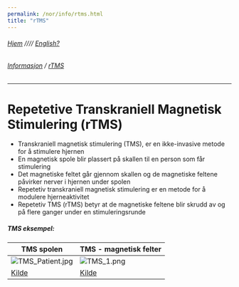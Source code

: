 ```yaml
---
permalink: /nor/info/rtms.html
title: "rTMS"
---
```

###### [Hjem](https://uitpsypro.github.io/1/) //// [English?](https://uitpsypro.github.io/1/eng/info/rtms) 

###### [Informasjon](https://uitpsypro.github.io/1/nor/info) / [rTMS](https://uitpsypro.github.io/1/nor/info/rtms)
---
# Repetetive Transkraniell Magnetisk Stimulering (rTMS)

* Transkraniell magnetisk stimulering (TMS), er en ikke-invasive metode for å stimulere hjernen
* En magnetisk spole blir plassert på skallen til en person som får stimulering
* Det magnetiske feltet går gjennom skallen og de magnetiske feltene påvirker nerver i hjernen under spolen
* Repetetiv transkraniell magnetisk stimulering er en metode for å modulere hjerneaktivitet
* Repetetiv TMS (rTMS) betyr at de magnetiske feltene blir skrudd av og på flere ganger under en stimuleringsrunde

##### TMS eksempel:

| TMS spolen | TMS - magnetisk felter |
| --------------------------------------------------------- | --------------------------------------------------------- |
|  ![TMS_Patient.jpg](/1/pictures/TMS_patient.jpg) |  ![TMS_1.png](/1/pictures/TMS_1.png) |
| [Kilde](http://hcewiki.zcu.cz/hcewiki/index.php/File:TMS_patient.jpg) | [Kilde](http://hcewiki.zcu.cz/hcewiki/index.php/File:TMS_1.png) |
